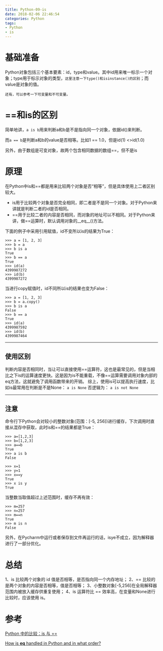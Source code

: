 ```yaml
---
title: Python-09-is
date: 2018-02-06 22:46:54
categories: Python
tags:
- Python
- is
---
```


# 基础准备

Python对象包括三个基本要素：id，type和value。其中id用来唯一标示一个对象；type用于标示对象的类型，`这里注意一下type()和isinstance()的区别`；而value是对象的值。

`还有，可以参考一下可变量和不可变量。`

# ==和is的区别

简单地讲，`a is b`用来判断a和b是不是指向同一个对象，依据id()来判断。

而`a == b`是判断a和b的value是否相等。比如1 == 1.0，但是id(1) <>id(1.0)

另外，由于数组是可变对象，故两个包含相同数据的数组==，但不是is

# 原理

在Python中is和==都是用来比较两个对象是否“相等”，但是具体使用上二者区别较大。

- is用于比较两个对象是否完全相同，即二者是不是同一个对象。对于Python来讲就是判断二者的id是否相同。
- ==用于比较二者的内容是否相同，而对象的地址可以不相同。对于Python来讲，做==运算时，默认调用对象的\_\_eq\_\_()方法。

下面的例子中采用引用赋值，id不变所以is的结果为True：

```
>>> a = [1, 2, 3]
>>> b = a
>>> b is a 
True
>>> b == a
True
>>> id(a)
4399987272
>>> id(b)
4399987272
```

当进行copy赋值时，id不同所以is的结果也变为False：

```
>>> a = [1, 2, 3]
>>> b = a.copy()
>>> b is a
False
>>> b == a
True
>>> id(a)
4399987592
>>> id(b)
4399987464
```

------

## 使用区别

判断内容是否相同时，当让可以直接使用==运算符，这也是最常见的，但是当相比之下is的运算速度更快。这是因为is不能重载，不像==运算需要调用对象内部的eq方法，这就避免了调用函数带来的开销。
综上，使用is可以提高执行速度，比如is最常用在判断是不是None：
`a is None`
否逻辑为：
`a is not None`

------

## 注意

命令行下Python会对较小的整数对象(范围：[-5, 256])进行缓存，下次调用时直接从混存中获取，此时is和==的结果都是True：

```
>>> a=[1,2,3]
>>> b=[1,2,3]
>>> a==b
True
>>> a is b
False

>>> x=1
>>> y=1
>>> x==y
True
>>> x is y
True
```

当整数当取值超过上述范围时，缓存不再有效：

```
>>> m=257
>>> n=257
>>> m==n
True
>>> m is n
False
```

另外，在Pycharm中运行或者保存到文件再运行的话，isye不成立，因为解释器进行了一部分优化。

# 总结

1、is 比较两个对象的 id 值是否相等，是否指向同一个内存地址；
2、== 比较的是两个对象的内容是否相等，值是否相等；
3、小整数对象[-5,256]在全局解释器范围内被放入缓存供重复使用；
4、is 运算符比 == 效率高，在变量和None进行比较时，应该使用 is。

# 参考

[Python 中的比较：is 与 ==][1]

[How is __eq__ handled in Python and in what order?][2]

[1]: https://www.cnblogs.com/kiko0o0/p/8135184.html
[2]: https://stackoverflow.com/questions/3588776/how-is-eq-handled-in-python-and-in-what-order


